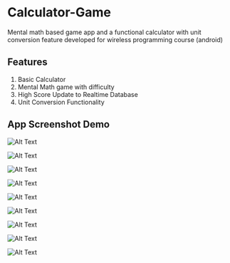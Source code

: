 # Calculator-Game
Mental math based game app and a functional calculator with unit conversion feature developed for wireless programming course (android)

## Features
1. Basic Calculator
2. Mental Math game with difficulty
3. High Score Update to Realtime Database
4. Unit Conversion Functionality

## App Screenshot Demo

![Alt Text](https://github.com/shaikh47/Calculator-Game/blob/master/screenshot/Screenshot_2021-02-14-21-27-10-251_com.example.calculator.jpg)


![Alt Text](https://github.com/shaikh47/Calculator-Game/blob/master/screenshot/Screenshot_2021-02-14-21-27-18-670_com.example.calculator.jpg)


![Alt Text](https://github.com/shaikh47/Calculator-Game/blob/master/screenshot/Screenshot_2021-02-14-21-27-36-830_com.example.calculator.jpg)


![Alt Text](https://github.com/shaikh47/Calculator-Game/blob/master/screenshot/Screenshot_2021-02-14-21-27-50-660_com.example.calculator.jpg)


![Alt Text](https://github.com/shaikh47/Calculator-Game/blob/master/screenshot/Screenshot_2021-02-14-21-28-04-158_com.example.calculator.jpg)


![Alt Text](https://github.com/shaikh47/Calculator-Game/blob/master/screenshot/Screenshot_2021-02-14-21-28-06-927_com.example.calculator.jpg)


![Alt Text](https://github.com/shaikh47/Calculator-Game/blob/master/screenshot/Screenshot_2021-02-14-21-28-42-933_com.example.calculator.jpg)


![Alt Text](https://github.com/shaikh47/Calculator-Game/blob/master/screenshot/Screenshot_2021-02-14-23-34-33-084_com.example.calculator.jpg)


![Alt Text](https://github.com/shaikh47/Calculator-Game/blob/master/screenshot/Screenshot_2021-02-14-23-39-49-827_com.example.calculator.jpg)


